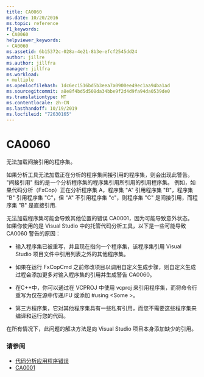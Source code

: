 ```yaml
---
title: CA0060
ms.date: 10/20/2016
ms.topic: reference
f1_keywords:
- CA0060
helpviewer_keywords:
- CA0060
ms.assetid: 6b15372c-028a-4e21-8b3e-efcf2545dd24
author: jillre
ms.author: jillfra
manager: jillfra
ms.workload:
- multiple
ms.openlocfilehash: 1dc6ec1516bd5b3eea7a0900ee49ec1aa94ba1ad
ms.sourcegitcommit: a8e8f4bd5d508da34bbe9f2d4d9fa94da0539de0
ms.translationtype: MT
ms.contentlocale: zh-CN
ms.lasthandoff: 10/19/2019
ms.locfileid: "72630165"
---
```

# <a name="ca0060"></a>CA0060

无法加载间接引用的程序集。

如果分析工具无法加载正在分析的程序集间接引用的程序集，则会出现此警告。 "间接引用" 指的是一个分析程序集的程序集引用所引用的引用程序集。 例如，如果代码分析（FxCop）正在分析程序集 A，程序集 "A" 引用程序集 "B"，程序集 "B" 引用程序集 "C"，但 "A" 不引用程序集 "c"，则程序集 "C" 是间接引用，而程序集 "B" 是直接引用.

无法加载程序集可能会导致其他位置的错误 CA0001，因为可能导致意外状态。 如果你使用的是 Visual Studio 中的托管代码分析工具，以下是一些可能导致 CA0060 警告的原因：

- 输入程序集已被重写，并且现在指向一个程序集，该程序集引用 Visual Studio 项目文件中引用列表之外的其他程序集。

- 如果在运行 FxCopCmd 之前修改项目以调用自定义生成步骤，则自定义生成过程会添加更多对输入程序集的引用并生成警告 CA0060。

- 在C++中，你可以通过在 VCPROJ 中使用 vcproj 来引用程序集，而将命令行重写为仅在源中传递/FU 或添加 #using \<Some >。

- 第三方程序集，它对其他程序集具有一些私有引用，而您不需要这些程序集来编译和运行您的代码。

在所有情况下，此问题的解决方法是向 Visual Studio 项目本身添加缺少的引用。

### <a name="see-also"></a>请参阅

- [代码分析应用程序错误](../code-quality/code-analysis-application-errors.md)
- [CA0001](ca0001.md)
